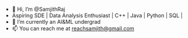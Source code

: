 - 👋 Hi, I’m @SamjithRaj
-  Aspiring SDE | Data Analysis Enthusiast | C++ | Java | Python | SQL |
- 🌱 I’m currently an AI&ML undergrad
- 📫 You can reach me at reachsamjith@gmail.com

<!---
SamjithRaj/SamjithRaj is a ✨ special ✨ repository because its `README.md` (this file) appears on your GitHub profile.
You can click the Preview link to take a look at your changes.
--->
